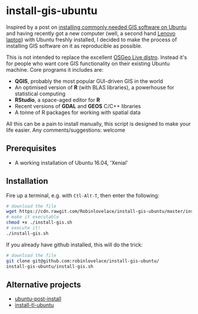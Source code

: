 # install-gis-ubuntu

Inspired by a post on [installing commonly needed GIS software on Ubuntu](https://medium.com/@ramiroaznar/how-to-install-the-most-common-open-source-gis-applications-on-ubuntu-dbe9d612347b) and having recently got a new computer (well, a second hand [Lenovo laptop](http://www.ebay.co.uk/sch/PC-Laptops-Netbooks/177/i.html?_from=R40&_nkw=lenovo&_dcat=177&rt=nc&_mPrRngCbx=1&_udlo=0&_udhi=200)) with Ubuntu freshly installed, I decided to make the process of installing GIS software on it as reproducible as possible.

This is not intended to replace the excellent [OSGeo Live distro](https://live.osgeo.org/en/index.html). Instead it's for people who want core GIS functionality on their existing Ubuntu machine. Core programs it includes are:

- **QGIS**, probably the most popular GUI-driven GIS in the world
- An optimised version of **R** (with BLAS libraries), a powerhouse for statistical computing
- **RStudio**, a space-aged editor for **R**
- Recent versions of **GDAL** and **GEOS** C/C++ libraries
- A tonne of R packages for working with spatial data

All this can be a pain to install manually, this script is designed to make your life easier. Any comments/suggestions: welcome

## Prerequisites

- A working installation of Ubuntu 16.04, 'Xenial'

## Installation

Fire up a terminal, e.g. with `Ctl-Alt-T`, then enter the following:

```bash
# download the file
wget https://cdn.rawgit.com/Robinlovelace/install-gis-ubuntu/master/install-gis.sh
# make it executable
chmod +x ./install-gis.sh
# execute it!
./install-gis.sh
```

If you already have github installed, this will do the trick:

```bash
# download the file
git clone git@github.com:robinlovelace/install-gis-ubuntu/
install-gis-ubuntu/install-gis.sh
```

## Alternative projects

- [ubuntu-post-install](https://github.com/snwh/ubuntu-post-install)
- [install-tl-ubuntu](https://github.com/scottkosty/install-tl-ubuntu)

